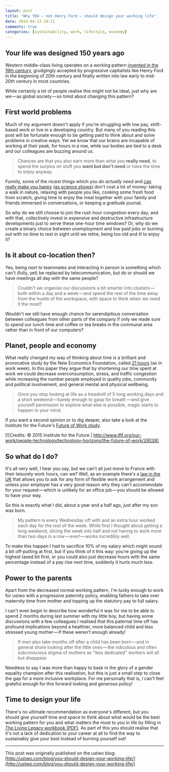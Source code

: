 ```yaml
---
layout: post
title: "Why YOU — not Henry Ford — should design your working life"
date: 2014-04-13 19:11
comments: true
categories: [sustainability, work, lifestyle, economy]
---
```


## Your life was designed 150 years ago

Western middle-class living operates on a working pattern [invented in the 19th century][1], grudgingly accepted by progressive capitalists like Henry Ford in the beginning of 20th century and finally written into law early to mid-20th century in most countries.

While certainly a lot of people realise this might not be ideal, just why are we — as global society — so timid about changing this pattern?

## First world problems

Much of my argument doesn't apply if you're struggling with low pay, shift-based work or live in a developing country. But many of you reading this post will be fortunate enough to be getting paid to think about and solve problems in creative ways. Yet we know that our brains are incapable of working at their peak, for hours in a row, while our bodies are tied to a desk and our colleagues are buzzing around us.

> Chances are that you also earn more than what you **really need**, to spend the surplus on stuff you **want but don't need** or have the time to enjoy anyway.

Funnily, some of the nicest things which you _do actually_ _need_ and [can really make you happy][2] [(as science shows)][7] don't cost a lot of money: taking a walk in nature, relaxing with people you like, cooking some fresh food from scratch, giving time to enjoy the meal together with your family and friends immersed in conversations, or keeping a gratitude journal.

So why do we still choose to join the rush hour congestion every day, and with that, collectively invest in expensive and destructive infrastructure developments just to serve these one-hour time windows? Or, why do we create a binary choice between unemployment and low paid jobs or burning out with no time to rest in sight until we retire, being too old and ill to enjoy it?

## Is it about co-location then?

Yes, being next to teammates and interacting in person is something which can't (fully, yet) be replaced by telecommunication, but do or should we have meetings all day with the same people?

> Couldn't we organise our discussions a bit smarter into clusters — both within a day and a week — and spend the rest of the time away from the hustle of the workspace, with space to think when we need it the most?

Wouldn't we still have enough chance for serendipitous conversation between colleagues from other parts of the company if only we made sure to spend our lunch time and coffee or tea breaks in the communal area rather than in front of our computers?

## Planet, people and economy

What really changed my way of thinking about time is a brilliant and provocative study by the New Economics Foundation, called [21 hours][3] (as in work week). In this paper they argue that by shortening our time spent at work we could decrease overconsumption, stress, and traffic congestion while increasing the number people employed in quality jobs, community and political involvement, and general mental and physical wellbeing.

> Once you stop looking at life as a treadmill of 5 long working days and a short weekend — barely enough to gasp for breath —and give yourself permission to explore what else is possible, magic starts to happen in your mind.

If you want a second opinion or to dig deeper, also take a look at the Institute for the Future's [Future of Work study][4].

[![Credits: © 2015 Institute for the Future | http://www.iftf.org/our-work/people-technology/technology-horizons/the-future-of-work/][8]][8]

## So what do I do?

It's all very well, I hear you say, but we can't all just move to France with their leisurely work hours, can we? Well, as an example there's a [law in the UK][5] that allows you to ask for any form of flexible work arrangement and unless your employer has a very good reason why they can't accommodate for your request — which is unlikely for an office job — you should be allowed to have your way.

So this is exactly what I did, about a year and a half ago, just after my son was born.

> My pattern is every Wednesday off with and an extra hour worked each day for the rest of the week. While first I thought about getting a long weekend, slicing the week into half and not having to work more than two days in a row — ever! — works incredibly well.

To make this happen I had to sacrifice 10% of my salary which might sound a bit off-putting at first, but if you think of it this way: you're giving up the highest taxed bit first, or you could also just decrease hours with the same percentage instead of a pay rise next time, suddenly it hurts much less.

## Power to the parents

Apart from the decreased normal working pattern, I'm lucky enough to work for ustwo with a progressive paternity policy, enabling fathers to take over maternity time from mother and topping up the statutory pay to full salary.

I can't even begin to describe how wonderful it was for me to be able to spend 2 months during last summer with my little boy, but having some discussions with a few colleagues I realised that this paternal time off has profound implications beyond a healthier, more balanced child and less stressed young mother — if these weren't enough already!

> If men also take months off after a child has been born — and in general share looking after the little ones — the ridiculous and often subconscious stigma of mothers as "less dedicated" workers will all but disappear.

Needless to say I was more than happy to bask in the glory of a gender equality champion after this realisation, but this is just a small step to close the gap for a more inclusive workplace. For me personally that is, I can't feel grateful enough for this forward looking and generous policy!

## Time to design your life

There's no ultimate recommendation as everyone's different, but you should give yourself time and space to think about what would be the best working pattern for you and what matters the most to you in life by filling in [The Living Legacy workbook (PDF)][6]. As part of this you should realise that it's not a lack of dedication to your career at all to find the way to sustainably give your best instead of burning yourself out!

----

This post was originally published on the ustwo blog: [http://ustwo.com/blog/you-should-design-your-working-life/](http://ustwo.com/blog/you-should-design-your-working-life/)

[1]: https://en.wikipedia.org/wiki/Eight-hour_day
[2]: https://medium.com/@kidbombay/how-to-be-happy-be8b2dc0677
[3]: http://www.neweconomics.org/publications/entry/21-hours
[4]: http://www.iftf.org/our-work/people-technology/technology-horizons/the-future-of-work/
[5]: https://www.gov.uk/flexible-working
[6]: http://iwtmad.files.wordpress.com/2012/12/the-living-legacy-workbook6.pdf
[7]: http://time.com/3950042/things-make-you-happier/
[8]: /images/posts/TH-FutureofWork.png (Open full size image)
